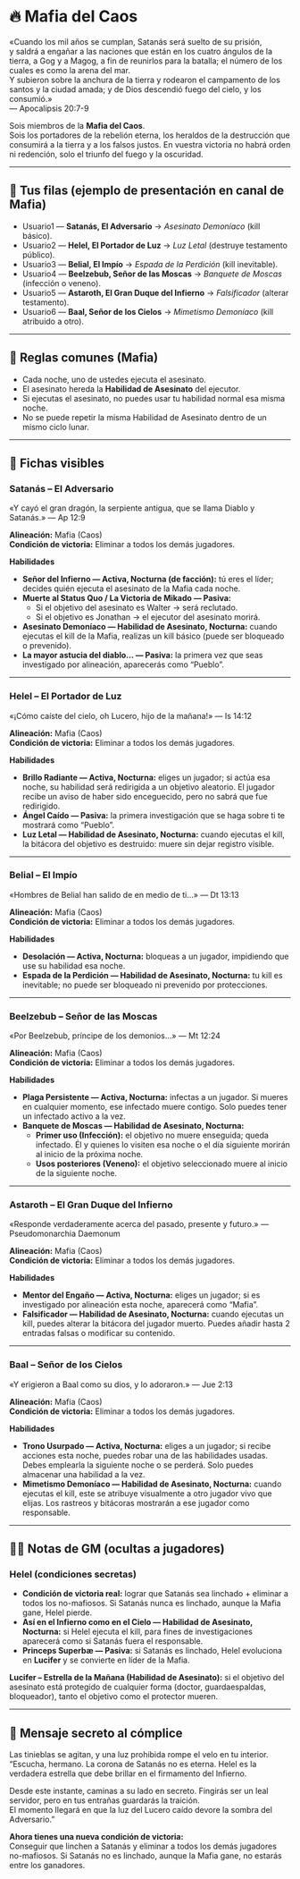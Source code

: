 # 🔥 Mafia del Caos

«Cuando los mil años se cumplan, Satanás será suelto de su prisión,  
y saldrá a engañar a las naciones que están en los cuatro ángulos de la tierra, a Gog y a Magog, a fin de reunirlos para la batalla; el número de los cuales es como la arena del mar.  
Y subieron sobre la anchura de la tierra y rodearon el campamento de los santos y la ciudad amada; y de Dios descendió fuego del cielo, y los consumió.»  
— Apocalipsis 20:7-9  

Sois miembros de la **Mafia del Caos**.  
Sois los portadores de la rebelión eterna, los heraldos de la destrucción que consumirá a la tierra y a los falsos justos. En vuestra victoria no habrá orden ni redención, solo el triunfo del fuego y la oscuridad.  

---

## 👑 Tus filas (ejemplo de presentación en canal de Mafia)
- Usuario1 — **Satanás, El Adversario** → *Asesinato Demoníaco* (kill básico).  
- Usuario2 — **Helel, El Portador de Luz** → *Luz Letal* (destruye testamento público).  
- Usuario3 — **Belial, El Impío** → *Espada de la Perdición* (kill inevitable).  
- Usuario4 — **Beelzebub, Señor de las Moscas** → *Banquete de Moscas* (infección o veneno).  
- Usuario5 — **Astaroth, El Gran Duque del Infierno** → *Falsificador* (alterar testamento).  
- Usuario6 — **Baal, Señor de los Cielos** → *Mimetismo Demoníaco* (kill atribuido a otro).  

---

## 📜 Reglas comunes (Mafia)
- Cada noche, uno de ustedes ejecuta el asesinato.  
- El asesinato hereda la **Habilidad de Asesinato** del ejecutor.  
- Si ejecutas el asesinato, no puedes usar tu habilidad normal esa misma noche.  
- No se puede repetir la misma Habilidad de Asesinato dentro de un mismo ciclo lunar.  

---

## 📜 Fichas visibles

### Satanás – El Adversario
«Y cayó el gran dragón, la serpiente antigua, que se llama Diablo y Satanás.» — Ap 12:9  

**Alineación:** Mafia (Caos)  
**Condición de victoria:** Eliminar a todos los demás jugadores.  

**Habilidades**  
- **Señor del Infierno — Activa, Nocturna (de facción):** tú eres el líder; decides quién ejecuta el asesinato de la Mafia cada noche.  
- **Muerte al Status Quo / La Victoria de Mikado — Pasiva:**  
  - Si el objetivo del asesinato es Walter → será reclutado.  
  - Si el objetivo es Jonathan → el ejecutor del asesinato morirá.  
- **Asesinato Demoníaco — Habilidad de Asesinato, Nocturna:** cuando ejecutas el kill de la Mafia, realizas un kill básico (puede ser bloqueado o prevenido).  
- **La mayor astucia del diablo… — Pasiva:** la primera vez que seas investigado por alineación, aparecerás como “Pueblo”.  

---

### Helel – El Portador de Luz
«¡Cómo caíste del cielo, oh Lucero, hijo de la mañana!» — Is 14:12  

**Alineación:** Mafia (Caos)  
**Condición de victoria:** Eliminar a todos los demás jugadores.  

**Habilidades**  
- **Brillo Radiante — Activa, Nocturna:** eliges un jugador; si actúa esa noche, su habilidad será redirigida a un objetivo aleatorio. El jugador recibe un aviso de haber sido enceguecido, pero no sabrá que fue redirigido.  
- **Ángel Caído — Pasiva:** la primera investigación que se haga sobre ti te mostrará como “Pueblo”.  
- **Luz Letal — Habilidad de Asesinato, Nocturna:** cuando ejecutas el kill, la bitácora del objetivo es destruido: muere sin dejar registro visible.  

---

### Belial – El Impío
«Hombres de Belial han salido de en medio de ti…» — Dt 13:13  

**Alineación:** Mafia (Caos)  
**Condición de victoria:** Eliminar a todos los demás jugadores.  

**Habilidades**  
- **Desolación — Activa, Nocturna:** bloqueas a un jugador, impidiendo que use su habilidad esa noche.  
- **Espada de la Perdición — Habilidad de Asesinato, Nocturna:** tu kill es inevitable; no puede ser bloqueado ni prevenido por protecciones.  

---

### Beelzebub – Señor de las Moscas
«Por Beelzebub, príncipe de los demonios…» — Mt 12:24  

**Alineación:** Mafia (Caos)  
**Condición de victoria:** Eliminar a todos los demás jugadores.  

**Habilidades**  
- **Plaga Persistente — Activa, Nocturna:** infectas a un jugador. Si mueres en cualquier momento, ese infectado muere contigo. Solo puedes tener un infectado activo a la vez.  
- **Banquete de Moscas — Habilidad de Asesinato, Nocturna:**  
  - **Primer uso (Infección):** el objetivo no muere enseguida; queda infectado. Él y quienes lo visiten esa noche o el día siguiente morirán al inicio de la próxima noche.  
  - **Usos posteriores (Veneno):** el objetivo seleccionado muere al inicio de la siguiente noche.  

---

### Astaroth – El Gran Duque del Infierno
«Responde verdaderamente acerca del pasado, presente y futuro.» — Pseudomonarchia Daemonum  

**Alineación:** Mafia (Caos)  
**Condición de victoria:** Eliminar a todos los demás jugadores.  

**Habilidades**  
- **Mentor del Engaño — Activa, Nocturna:** eliges un jugador; si es investigado por alineación esta noche, aparecerá como “Mafia”.  
- **Falsificador — Habilidad de Asesinato, Nocturna:** cuando ejecutas un kill, puedes alterar la bitácora del jugador muerto. Puedes añadir hasta 2 entradas falsas o modificar su contenido.  

---

### Baal – Señor de los Cielos
«Y erigieron a Baal como su dios, y lo adoraron.» — Jue 2:13  

**Alineación:** Mafia (Caos)  
**Condición de victoria:** Eliminar a todos los demás jugadores.  

**Habilidades**  
- **Trono Usurpado — Activa, Nocturna:** eliges a un jugador; si recibe acciones esta noche, puedes robar una de las habilidades usadas. Debes emplearla la siguiente noche o se perderá. Solo puedes almacenar una habilidad a la vez.  
- **Mimetismo Demoníaco — Habilidad de Asesinato, Nocturna:** cuando ejecutas el kill, este se atribuye visualmente a otro jugador vivo que elijas. Los rastreos y bitácoras mostrarán a ese jugador como responsable.  

---

## 🕵️‍♂️ Notas de GM (ocultas a jugadores)

### Helel (condiciones secretas)
- **Condición de victoria real:** lograr que Satanás sea linchado + eliminar a todos los no-mafiosos. Si Satanás nunca es linchado, aunque la Mafia gane, Helel pierde.  
- **Así en el Infierno como en el Cielo — Habilidad de Asesinato, Nocturna:** si Helel ejecuta el kill, para fines de investigaciones aparecerá como si Satanás fuera el responsable.  
- **Princeps Superbæ — Pasiva:** si Satanás es linchado, Helel evoluciona en **Lucifer** y se convierte en líder de la Mafia.  

**Lucifer – Estrella de la Mañana (Habilidad de Asesinato):** si el objetivo del asesinato está protegido de cualquier forma (doctor, guardaespaldas, bloqueador), tanto el objetivo como el protector mueren.  

---

## 📜 Mensaje secreto al cómplice
Las tinieblas se agitan, y una luz prohibida rompe el velo en tu interior.  
“Escucha, hermano. La corona de Satanás no es eterna. Helel es la verdadera estrella que debe brillar en el firmamento del Infierno.  

Desde este instante, caminas a su lado en secreto. Fingirás ser un leal servidor, pero en tus entrañas guardarás la traición.  
El momento llegará en que la luz del Lucero caído devore la sombra del Adversario.”  

**Ahora tienes una nueva condición de victoria:**  
Conseguir que linchen a Satanás y eliminar a todos los demás jugadores no-mafiosos. Si Satanás no es linchado, aunque la Mafia gane, no estarás entre los ganadores.  
